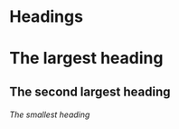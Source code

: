 # Headings 

# The largest heading
## The second largest heading
###### The smallest heading        
    
    
    